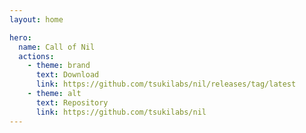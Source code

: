```yaml
---
layout: home

hero:
  name: Call of Nil
  actions:
    - theme: brand
      text: Download
      link: https://github.com/tsukilabs/nil/releases/tag/latest
    - theme: alt
      text: Repository
      link: https://github.com/tsukilabs/nil
---
```

